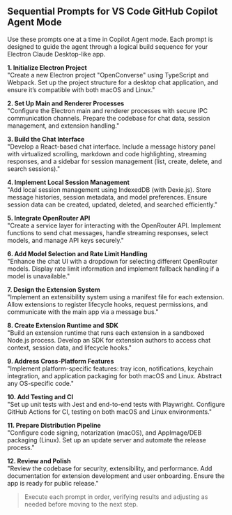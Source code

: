 ## Sequential Prompts for VS Code GitHub Copilot Agent Mode

Use these prompts one at a time in Copilot Agent mode. Each prompt is designed to guide the agent through a logical build sequence for your Electron Claude Desktop-like app.

**1. Initialize Electron Project**  
"Create a new Electron project "OpenConverse" using TypeScript and Webpack. Set up the project structure for a desktop chat application, and ensure it’s compatible with both macOS and Linux."

**2. Set Up Main and Renderer Processes**  
"Configure the Electron main and renderer processes with secure IPC communication channels. Prepare the codebase for chat data, session management, and extension handling."

**3. Build the Chat Interface**  
"Develop a React-based chat interface. Include a message history panel with virtualized scrolling, markdown and code highlighting, streaming responses, and a sidebar for session management (list, create, delete, and search sessions)."

**4. Implement Local Session Management**  
"Add local session management using IndexedDB (with Dexie.js). Store message histories, session metadata, and model preferences. Ensure session data can be created, updated, deleted, and searched efficiently."

**5. Integrate OpenRouter API**  
"Create a service layer for interacting with the OpenRouter API. Implement functions to send chat messages, handle streaming responses, select models, and manage API keys securely."

**6. Add Model Selection and Rate Limit Handling**  
"Enhance the chat UI with a dropdown for selecting different OpenRouter models. Display rate limit information and implement fallback handling if a model is unavailable."

**7. Design the Extension System**  
"Implement an extensibility system using a manifest file for each extension. Allow extensions to register lifecycle hooks, request permissions, and communicate with the main app via a message bus."

**8. Create Extension Runtime and SDK**  
"Build an extension runtime that runs each extension in a sandboxed Node.js process. Develop an SDK for extension authors to access chat context, session data, and lifecycle hooks."

**9. Address Cross-Platform Features**  
"Implement platform-specific features: tray icon, notifications, keychain integration, and application packaging for both macOS and Linux. Abstract any OS-specific code."

**10. Add Testing and CI**  
"Set up unit tests with Jest and end-to-end tests with Playwright. Configure GitHub Actions for CI, testing on both macOS and Linux environments."

**11. Prepare Distribution Pipeline**  
"Configure code signing, notarization (macOS), and AppImage/DEB packaging (Linux). Set up an update server and automate the release process."

**12. Review and Polish**  
"Review the codebase for security, extensibility, and performance. Add documentation for extension development and user onboarding. Ensure the app is ready for public release."

> Execute each prompt in order, verifying results and adjusting as needed before moving to the next step.